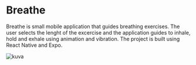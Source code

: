 # Breathe

Breathe is small mobile application that guides breathing exercises. The user selects the lenght of the excercise and the application guides to inhale, hold and exhale using animation and vibration.
The project is built using React Native and Expo.


![kuva](https://github.com/user-attachments/assets/8a5937a8-60c6-451f-aa91-b5f0f8f8df39)

